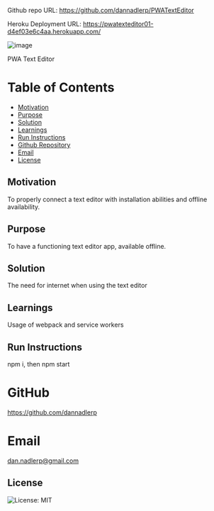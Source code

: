 Github repo URL: https://github.com/dannadlerp/PWATextEditor

Heroku Deployment URL: https://pwatexteditor01-d4ef03e6c4aa.herokuapp.com/

![image](https://github.com/dannadlerp/PWATextEditor/assets/142226474/03b9bdfa-6da3-4d91-84ad-a67dcfae25fb)

PWA Text Editor

# Table of Contents

- [Motivation](#motivation)
- [Purpose](#purpose)
- [Solution](#solution)
- [Learnings](#learnings)
- [Run Instructions](#run-instructions)
- [Github Repository](#gitHub)
- [Email](#email)
- [License](#license)

## Motivation

To properly connect a text editor with installation abilities and offline availability.

## Purpose

To have a functioning text editor app, available offline.

## Solution

The need for internet when using the text editor

## Learnings

Usage of webpack and service workers

## Run Instructions

npm i, then npm start

# GitHub

https://github.com/dannadlerp

# Email

dan.nadlerp@gmail.com

## License

![License: MIT](https://img.shields.io/badge/License-MIT-yellow.svg)
